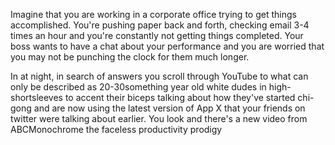 Imagine that you are working in a corporate office trying to get things accomplished. You're pushing paper back and forth, checking email 3-4 times an hour and you're constantly not getting things completed. Your boss wants to have a chat about your performance and you are worried that you may not be punching the clock for them much longer.

In at night, in search of answers you scroll through YouTube to what can only be described as 20-30something year old white dudes in high-shortsleeves to accent their biceps talking about how they've started chi-gong and are now using the latest version of App X that your friends on twitter were talking about earlier. You look and there's a new video from ABCMonochrome the faceless productivity prodigy